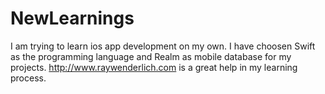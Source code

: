 # NewLearnings
I am trying to learn ios app development on my own. 
I have choosen Swift as the programming language and Realm as mobile database for my projects.
http://www.raywenderlich.com is a great help in my learning process.
